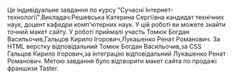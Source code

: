 Це індивідуальне завдання по курсу "Сучасні Інтернет-технології".Викладач:Решевська Катерина Сергіївна кандидат технічних наук, доцент кафедри комп'ютерних наук. У цій роботі ви можете знайти точний макет сайту. У роботі приймалі участь Томюк Богдан Васильочив,Гальцов Кирило Ігорович,Лукашенко Ренат Романович. За HTML верстку відповідальний Томюк Богдан Васильочив,за CSS Гальцов Кирило Ігорович,за інтеграцію відповідальний Лукашенко Ренат Романович. Метою завдання було відтворити макет сайта по продажі франшизи Taster.
